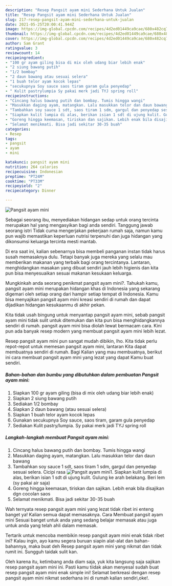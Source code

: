 ```yaml
---
description: "Resep Pangsit ayam mini Sederhana Untuk Jualan"
title: "Resep Pangsit ayam mini Sederhana Untuk Jualan"
slug: 217-resep-pangsit-ayam-mini-sederhana-untuk-jualan
date: 2021-05-25T20:00:41.944Z
image: https://img-global.cpcdn.com/recipes/4d2ed01449ca9cae/680x482cq70/pangsit-ayam-mini-foto-resep-utama.jpg
thumbnail: https://img-global.cpcdn.com/recipes/4d2ed01449ca9cae/680x482cq70/pangsit-ayam-mini-foto-resep-utama.jpg
cover: https://img-global.cpcdn.com/recipes/4d2ed01449ca9cae/680x482cq70/pangsit-ayam-mini-foto-resep-utama.jpg
author: Sam Grant
ratingvalue: 3
reviewcount: 14
recipeingredient:
- "100 gr ayam giling bisa di mix oleh udang biar lebih enak"
- "2 siung bawang putih"
- "1/2 bombay"
- "2 daun bawang atau sesuai selera"
- "1 buah telor ayam kocok lepas"
- "secukupnya Soy sauce saos tiram garam gula penyedap"
- " Kulit pastrylumpia Sy pakai merk jadi TYJ spring roll"
recipeinstructions:
- "Cincang halus bawang putih dan bombay. Tumis hingga wangi"
- "Masukkan daging ayam, matangkan. Lalu masukkan telor dan daun bawang"
- "Tambahkan soy sauce 1 sdt, saos tiram 1 sdm, gargul dan penyedap sesuai selera. Cicipi rasa"
- "Siapkan kulit lumpia di alas, berikan isian 1 sdt di ujung kulit. Gulung ke arah belakang. Beri lem (sy pakai air saja)"
- "Goreng hingga keemasan, tiriskan dan sajikan. Lebih enak bila disajikan dgn cocolan saos"
- "Selamat menikmati. Bisa jadi sekitar 30-35 buah"
categories:
- Resep
tags:
- pangsit
- ayam
- mini

katakunci: pangsit ayam mini 
nutrition: 264 calories
recipecuisine: Indonesian
preptime: "PT24M"
cooktime: "PT33M"
recipeyield: "2"
recipecategory: Dinner

---
```



![Pangsit ayam mini](https://img-global.cpcdn.com/recipes/4d2ed01449ca9cae/680x482cq70/pangsit-ayam-mini-foto-resep-utama.jpg)

Sebagai seorang ibu, menyediakan hidangan sedap untuk orang tercinta merupakan hal yang mengasyikan bagi anda sendiri. Tanggung jawab seorang istri Tidak cuma mengerjakan pekerjaan rumah saja, namun kamu pun wajib memastikan keperluan nutrisi terpenuhi dan juga hidangan yang dikonsumsi keluarga tercinta mesti mantab.

Di era  saat ini, kalian sebenarnya bisa membeli panganan instan tidak harus susah memasaknya dulu. Tetapi banyak juga mereka yang selalu mau memberikan makanan yang terbaik bagi orang tercintanya. Lantaran, menghidangkan masakan yang dibuat sendiri jauh lebih higienis dan kita pun bisa menyesuaikan sesuai makanan kesukaan keluarga. 



Mungkinkah anda seorang penikmat pangsit ayam mini?. Tahukah kamu, pangsit ayam mini merupakan hidangan khas di Indonesia yang sekarang digemari oleh setiap orang dari hampir setiap tempat di Indonesia. Kamu bisa menyajikan pangsit ayam mini kreasi sendiri di rumah dan dapat dijadikan hidangan kesukaanmu di akhir pekan.

Kita tidak usah bingung untuk menyantap pangsit ayam mini, sebab pangsit ayam mini tidak sulit untuk ditemukan dan kita pun bisa menghidangkannya sendiri di rumah. pangsit ayam mini bisa diolah lewat bermacam cara. Kini pun ada banyak resep modern yang membuat pangsit ayam mini lebih lezat.

Resep pangsit ayam mini pun sangat mudah dibikin, lho. Kita tidak perlu repot-repot untuk memesan pangsit ayam mini, lantaran Kita dapat membuatnya sendiri di rumah. Bagi Kalian yang mau membuatnya, berikut ini cara membuat pangsit ayam mini yang lezat yang dapat Kamu buat sendiri.

<!--inarticleads1-->

##### Bahan-bahan dan bumbu yang dibutuhkan dalam pembuatan Pangsit ayam mini:

1. Siapkan 100 gr ayam giling (bisa di mix oleh udang biar lebih enak)
1. Siapkan 2 siung bawang putih
1. Sediakan 1/2 bombay
1. Siapkan 2 daun bawang (atau sesuai selera)
1. Siapkan 1 buah telor ayam kocok lepas
1. Gunakan secukupnya Soy sauce, saos tiram, garam gula penyedap
1. Sediakan  Kulit pastry/lumpia. Sy pakai merk jadi TYJ spring roll




<!--inarticleads2-->

##### Langkah-langkah membuat Pangsit ayam mini:

1. Cincang halus bawang putih dan bombay. Tumis hingga wangi
1. Masukkan daging ayam, matangkan. Lalu masukkan telor dan daun bawang
1. Tambahkan soy sauce 1 sdt, saos tiram 1 sdm, gargul dan penyedap sesuai selera. Cicipi rasa
<img src="https://img-global.cpcdn.com/steps/d16702a3ec14fc47/160x128cq70/pangsit-ayam-mini-langkah-memasak-3-foto.jpg" alt="Pangsit ayam mini">1. Siapkan kulit lumpia di alas, berikan isian 1 sdt di ujung kulit. Gulung ke arah belakang. Beri lem (sy pakai air saja)
1. Goreng hingga keemasan, tiriskan dan sajikan. Lebih enak bila disajikan dgn cocolan saos
1. Selamat menikmati. Bisa jadi sekitar 30-35 buah




Wah ternyata resep pangsit ayam mini yang lezat tidak ribet ini enteng banget ya! Kalian semua dapat memasaknya. Cara Membuat pangsit ayam mini Sesuai banget untuk anda yang sedang belajar memasak atau juga untuk anda yang telah ahli dalam memasak.

Tertarik untuk mencoba membikin resep pangsit ayam mini enak tidak ribet ini? Kalau ingin, ayo kamu segera buruan siapin alat-alat dan bahan-bahannya, maka buat deh Resep pangsit ayam mini yang nikmat dan tidak rumit ini. Sungguh taidak sulit kan. 

Oleh karena itu, ketimbang anda diam saja, yuk kita langsung saja sajikan resep pangsit ayam mini ini. Pasti kamu tiidak akan menyesal sudah buat resep pangsit ayam mini enak simple ini! Selamat berkreasi dengan resep pangsit ayam mini nikmat sederhana ini di rumah kalian sendiri,oke!.

